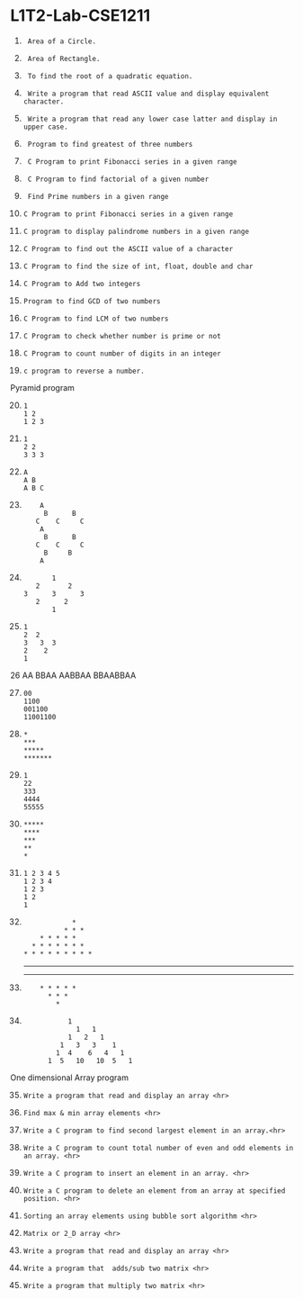 # L1T2-Lab-CSE1211


1.      Area of a Circle. 
2.   	Area of Rectangle. 
3.   	To find the root of a quadratic equation. 
4.   	Write a program that read ASCII value and display equivalent character. 
5.   	Write a program that read any lower case latter and display in upper case. 
6.  	Program to find greatest of three numbers 
7.  	C Program to print Fibonacci series in a given range 
8.  	C Program to find factorial of a given number 
9.   	Find Prime numbers in a given range 
10.  	C Program to print Fibonacci series in a given range 
11.  	C program to display palindrome numbers in a given range 
12.  	C Program to find out the ASCII value of a character 
13.  	C Program to find the size of int, float, double and char 
14.  	C Program to Add two integers 
15.  	Program to find GCD of two numbers 
16.  	C Program to find LCM of two numbers 
17.  	C Program to check whether number is prime or not 
18.  	C Program to count number of digits in an integer 
19.  	c program to reverse a number. 

Pyramid program 




20.   	1
   		1 2
   		1 2 3






21.   	1
  		2 2
   		3 3 3





22.   	A
   		A B
   		A B C

23.     	A
		     B      B
		   C    C     C
      		A
 		     B      B
		   C    C     C
 		     B     B
     		A
     
 
24.            1
           2       2
        3      3      3
           2      2
               1





	     
25.		1
		2  2
		3   3  3
		2    2
		1








26		AA
		BBAA
		AABBAA
		BBAABBAA






27.		00
		1100
		001100
		11001100





28.		*
		***
		*****
		*******







29.		1
		22
		333
		4444
		55555






30.		*****
		****
		***
		**
		*







31.		1 2 3 4 5
		1 2 3 4
		1 2 3
		1 2
		1




32.                 *
    	      	  * * *
 	        * * * * *
 	      * * * * * * *
	    * * * * * * * * *
	
	
	
	
	
		
33.	   * * * * * * * * *
  	     * * * * * * *
               * * * * *
                 * * *
                   *






34.	               1
                     1   1
                   1   2   1
                 1   3   3    1
                1  4    6   4   1
              1  5   10   10  5   1





One dimensional Array program 

35.		Write a program that read and display an array <hr>
36.		Find max & min array elements <hr>
37.		Write a C program to find second largest element in an array.<hr>
38.		Write a C program to count total number of even and odd elements in an array. <hr>
39.		Write a C program to insert an element in an array. <hr>
40.		Write a C program to delete an element from an array at specified position. <hr>
41.		Sorting an array elements using bubble sort algorithm <hr>
42.		Matrix or 2_D array <hr>
43.		Write a program that read and display an array <hr>
44.		Write a program that  adds/sub two matrix <hr>
45.		Write a program that multiply two matrix <hr>





 
